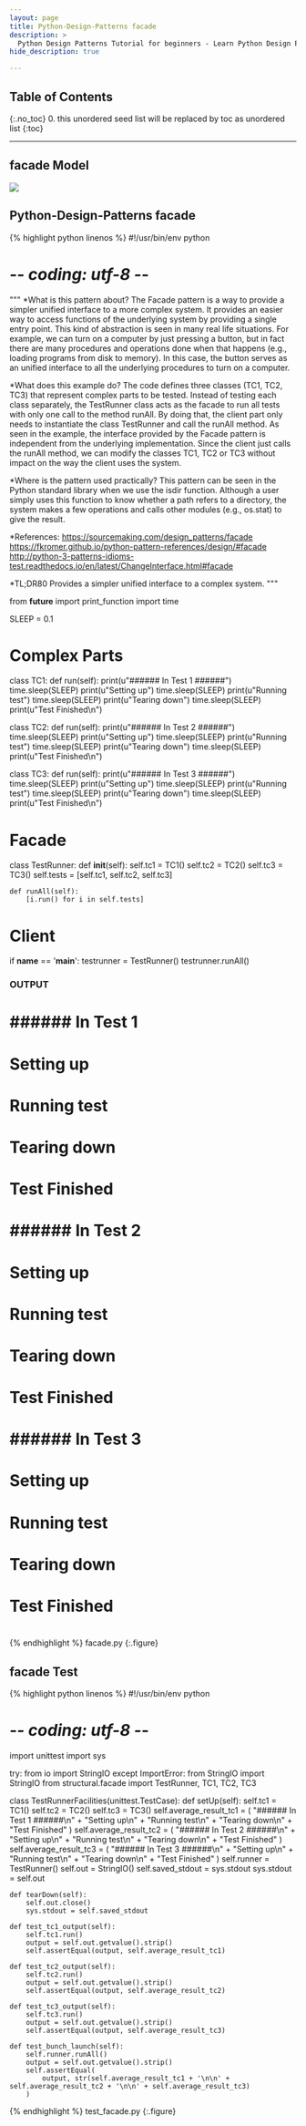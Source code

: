 ```yaml
---
layout: page
title: Python-Design-Patterns facade
description: >
  Python Design Patterns Tutorial for beginners - Learn Python Design Patterns in simple and easy steps starting from basic to advanced concepts with examples ...
hide_description: true

---
```


## Table of Contents
{:.no_toc}
0. this unordered seed list will be replaced by toc as unordered list
{:toc}

---

## facade Model

![](/courses/python-fesign-patterns/structural/viz/facade.py.png)

## Python-Design-Patterns facade

{% highlight python linenos %}
#!/usr/bin/env python
# -*- coding: utf-8 -*-

"""
*What is this pattern about?
The Facade pattern is a way to provide a simpler unified interface to
a more complex system. It provides an easier way to access functions
of the underlying system by providing a single entry point.
This kind of abstraction is seen in many real life situations. For
example, we can turn on a computer by just pressing a button, but in
fact there are many procedures and operations done when that happens
(e.g., loading programs from disk to memory). In this case, the button
serves as an unified interface to all the underlying procedures to
turn on a computer.

*What does this example do?
The code defines three classes (TC1, TC2, TC3) that represent complex
parts to be tested. Instead of testing each class separately, the
TestRunner class acts as the facade to run all tests with only one
call to the method runAll. By doing that, the client part only needs
to instantiate the class TestRunner and call the runAll method.
As seen in the example, the interface provided by the Facade pattern
is independent from the underlying implementation. Since the client
just calls the runAll method, we can modify the classes TC1, TC2 or
TC3 without impact on the way the client uses the system.

*Where is the pattern used practically?
This pattern can be seen in the Python standard library when we use
the isdir function. Although a user simply uses this function to know
whether a path refers to a directory, the system makes a few
operations and calls other modules (e.g., os.stat) to give the result.

*References:
https://sourcemaking.com/design_patterns/facade
https://fkromer.github.io/python-pattern-references/design/#facade
http://python-3-patterns-idioms-test.readthedocs.io/en/latest/ChangeInterface.html#facade

*TL;DR80
Provides a simpler unified interface to a complex system.
"""

from __future__ import print_function
import time

SLEEP = 0.1

# Complex Parts
class TC1:
    def run(self):
        print(u"###### In Test 1 ######")
        time.sleep(SLEEP)
        print(u"Setting up")
        time.sleep(SLEEP)
        print(u"Running test")
        time.sleep(SLEEP)
        print(u"Tearing down")
        time.sleep(SLEEP)
        print(u"Test Finished\n")

class TC2:
    def run(self):
        print(u"###### In Test 2 ######")
        time.sleep(SLEEP)
        print(u"Setting up")
        time.sleep(SLEEP)
        print(u"Running test")
        time.sleep(SLEEP)
        print(u"Tearing down")
        time.sleep(SLEEP)
        print(u"Test Finished\n")

class TC3:
    def run(self):
        print(u"###### In Test 3 ######")
        time.sleep(SLEEP)
        print(u"Setting up")
        time.sleep(SLEEP)
        print(u"Running test")
        time.sleep(SLEEP)
        print(u"Tearing down")
        time.sleep(SLEEP)
        print(u"Test Finished\n")

# Facade
class TestRunner:
    def __init__(self):
        self.tc1 = TC1()
        self.tc2 = TC2()
        self.tc3 = TC3()
        self.tests = [self.tc1, self.tc2, self.tc3]

    def runAll(self):
        [i.run() for i in self.tests]

# Client
if __name__ == '__main__':
    testrunner = TestRunner()
    testrunner.runAll()

### OUTPUT ###
# ###### In Test 1 ######
# Setting up
# Running test
# Tearing down
# Test Finished
#
# ###### In Test 2 ######
# Setting up
# Running test
# Tearing down
# Test Finished
#
# ###### In Test 3 ######
# Setting up
# Running test
# Tearing down
# Test Finished
#
{% endhighlight %}
facade.py
{:.figure}

## facade Test

{% highlight python linenos %}
#!/usr/bin/env python
# -*- coding: utf-8 -*-
import unittest
import sys

try:
    from io import StringIO
except ImportError:
    from StringIO import StringIO
from structural.facade import TestRunner, TC1, TC2, TC3

class TestRunnerFacilities(unittest.TestCase):
    def setUp(self):
        self.tc1 = TC1()
        self.tc2 = TC2()
        self.tc3 = TC3()
        self.average_result_tc1 = (
            "###### In Test 1 ######\n" + "Setting up\n" + "Running test\n" + "Tearing down\n" + "Test Finished"
        )
        self.average_result_tc2 = (
            "###### In Test 2 ######\n" + "Setting up\n" + "Running test\n" + "Tearing down\n" + "Test Finished"
        )
        self.average_result_tc3 = (
            "###### In Test 3 ######\n" + "Setting up\n" + "Running test\n" + "Tearing down\n" + "Test Finished"
        )
        self.runner = TestRunner()
        self.out = StringIO()
        self.saved_stdout = sys.stdout
        sys.stdout = self.out

    def tearDown(self):
        self.out.close()
        sys.stdout = self.saved_stdout

    def test_tc1_output(self):
        self.tc1.run()
        output = self.out.getvalue().strip()
        self.assertEqual(output, self.average_result_tc1)

    def test_tc2_output(self):
        self.tc2.run()
        output = self.out.getvalue().strip()
        self.assertEqual(output, self.average_result_tc2)

    def test_tc3_output(self):
        self.tc3.run()
        output = self.out.getvalue().strip()
        self.assertEqual(output, self.average_result_tc3)

    def test_bunch_launch(self):
        self.runner.runAll()
        output = self.out.getvalue().strip()
        self.assertEqual(
            output, str(self.average_result_tc1 + '\n\n' + self.average_result_tc2 + '\n\n' + self.average_result_tc3)
        )
{% endhighlight %}
test_facade.py
{:.figure}
